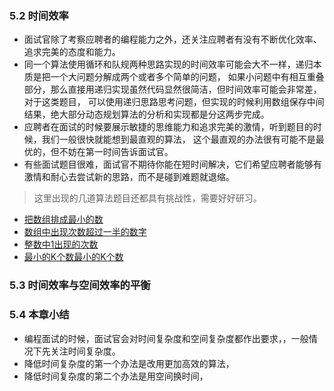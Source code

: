 ### 5.2 时间效率* 面试官除了考察应聘者的编程能力之外，还关注应聘者有没有不断优化效率、追求完美的态度和能力。* 同一个算法使用循环和队规两种思路实现的时间效率可能会大不一样，递归本质是把一个大问题分解成两个或者多个简单的问题，如果小问题中有相互重叠部分，那么直接用递归实现虽然代码显然很简洁，但时间效率可能会非常差，对于这类题目，可以使用递归思路思考问题，但实现的时候利用数组保存中间结果，绝大部分动态规划算法的分析和实现都是分这两步完成。* 应聘者在面试的时候要展示敏捷的思维能力和追求完美的激情，听到题目的时候，我们一般很快就能想到最直观的算法，这个最直观的办法很有可能不是最优的，但不妨在第一时间告诉面试官。* 有些面试题目很难，面试官不期待你能在短时间解决，它们希望应聘者能够有激情和耐心去尝试新的思路，而不是碰到难题就退缩。> 这里出现的几道算法题目还都具有挑战性，需要好好研习。* [把数组排成最小的数](python代码/把数组排成最小的数.py)* [数组中出现次数超过一半的数字](python代码/数组中出现次数超过一半的数字.py)* [整数中1出现的次数](python代码/整数中1出现的次数（从1到n整数中1出现的次数）.py)* [最小的K个数最小的K个数](python代码/最小的K个数.py)### 5.3 时间效率与空间效率的平衡### 5.4 本章小结* 编程面试的时候，面试官会对时间复杂度和空间复杂度都作出要求，，一般情况下先关注时间复杂度。* 降低时间复杂度的第一个办法是改用更加高效的算法，* 降低时间复杂度的第二个办法是用空间换时间，